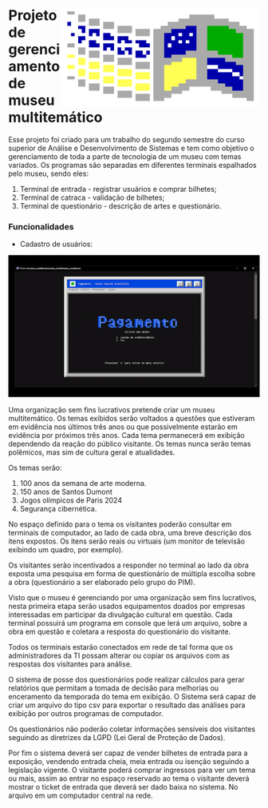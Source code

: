 <h1>
     <img align="right" width="400px" src="logo.png"></a>
    <span>Projeto de gerenciamento de museu multitemático</span>
</h1>

Esse projeto foi criado para um trabalho do segundo semestre do curso superior de Análise e Desenvolvimento de Sistemas e tem como objetivo o gerenciamento de toda a parte de tecnologia de um museu com temas variados. Os programas são separadas em diferentes terminais espalhados pelo museu, sendo eles:

1) Terminal de entrada - registrar usuários e comprar bilhetes;
2) Terminal de catraca - validação de bilhetes;
3) Terminal de questionário - descrição de artes e questionário.

### Funcionalidades

* Cadastro de usuários:

![](pagamento.gif)

Uma organização sem fins lucrativos pretende criar um museu 
multitemático. Os temas exibidos serão voltados a questões que estiveram em 
evidência nos últimos três anos ou que possivelmente estarão em evidência por 
próximos três anos. Cada tema permanecerá em exibição dependendo da 
reação do público visitante. Os temas nunca serão temas polêmicos, mas sim de 
cultura geral e atualidades.

Os temas serão:
1) 100 anos da semana de arte moderna.
2) 150 anos de Santos Dumont
3) Jogos olímpicos de Paris 2024
4) Segurança cibernética.

No espaço definido para o tema os visitantes poderão consultar em 
terminais de computador, ao lado de cada obra, uma breve descrição dos itens 
expostos. Os itens serão reais ou virtuais (um monitor de televisão exibindo um 
quadro, por exemplo).

Os visitantes serão incentivados a responder no terminal ao lado da obra 
exposta uma pesquisa em forma de questionário de múltipla escolha sobre a 
obra (questionário a ser elaborado pelo grupo do PIM).

Visto que o museu é gerenciando por uma organização sem fins lucrativos,
nesta primeira etapa serão usados equipamentos doados por empresas
interessadas em participar da divulgação cultural em questão. Cada terminal 
possuirá um programa em console que lerá um arquivo, sobre a obra em questão 
e coletara a resposta do questionário do visitante.

Todos os terminais estarão conectados em rede de tal forma que os 
administradores da TI possam alterar ou copiar os arquivos com as respostas 
dos visitantes para análise.

O sistema de posse dos questionários pode realizar cálculos para gerar 
relatórios que permitam a tomada de decisão para melhorias ou enceramento da 
temporada do tema em exibição. O Sistema será capaz de criar um arquivo do 
tipo csv para exportar o resultado das análises para exibição por outros 
programas de computador.

Os questionários não poderão coletar informações sensíveis dos visitantes 
seguindo as diretrizes da LGPD (Lei Geral de Proteção de Dados).

Por fim o sistema deverá ser capaz de vender bilhetes de entrada para a 
exposição, vendendo entrada cheia, meia entrada ou isenção seguindo a 
legislação vigente. O visitante poderá comprar ingressos para ver um tema ou 
mais, assim ao entrar no espaço reservado ao tema o visitante deverá mostrar o
ticket de entrada que deverá ser dado baixa no sistema. No arquivo em um 
computador central na rede.
